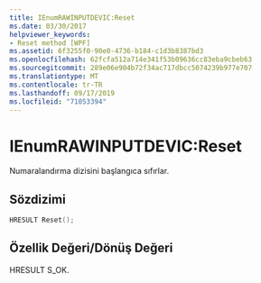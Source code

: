 ```yaml
---
title: IEnumRAWINPUTDEVIC:Reset
ms.date: 03/30/2017
helpviewer_keywords:
- Reset method [WPF]
ms.assetid: 6f3255f0-90e0-4736-b184-c1d3b8387bd3
ms.openlocfilehash: 62fcfa512a714e341f53b09636cc83eba9cbeb63
ms.sourcegitcommit: 289e06e904b72f34ac717dbcc5074239b977e707
ms.translationtype: MT
ms.contentlocale: tr-TR
ms.lasthandoff: 09/17/2019
ms.locfileid: "71053394"
---
```

# <a name="ienumrawinputdevicreset"></a>IEnumRAWINPUTDEVIC:Reset
Numaralandırma dizisini başlangıca sıfırlar.  
  
## <a name="syntax"></a>Sözdizimi  
  
```cpp  
HRESULT Reset();  
```  
  
## <a name="property-valuereturn-value"></a>Özellik Değeri/Dönüş Değeri  
 HRESULT S_OK.
